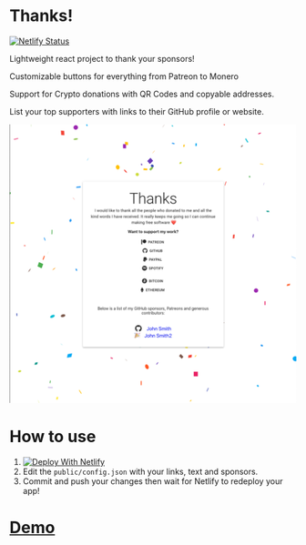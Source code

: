 # Thanks!
[![Netlify Status](https://api.netlify.com/api/v1/badges/5722772e-b5b9-4880-9ae1-1ed098f686b9/deploy-status)](https://app.netlify.com/sites/suspicious-mestorf-22858d/deploys)

Lightweight react project to thank your sponsors!

Customizable buttons for everything from Patreon to Monero

Support for Crypto donations with QR Codes and copyable addresses.

List your top supporters with links to their GitHub profile or website.

![hanks-Main-Page](./docs/img.png)

# How to use

1) [![Deploy With Netlify](https://www.netlify.com/img/deploy/button.svg)](https://app.netlify.com/start/deploy?repository=https://github.com/jcsumlin/thanks)
2) Edit the `public/config.json` with your links, text and sponsors.
3) Commit and push your changes then wait for Netlify to redeploy your app!

# [Demo](https://suspicious-mestorf-22858d.netlify.app)
